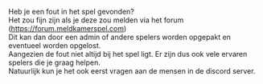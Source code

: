 Heb je een fout in het spel gevonden?<br/>
Het zou fijn zijn als je deze zou melden via het forum (https://forum.meldkamerspel.com)<br/>
Dit kan dan door een admin of andere spelers worden opgepakt en eventueel worden opgelost.<br/>
Aangezien de fout niet altijd bij het spel ligt. Er zijn dus ook vele ervaren spelers die je graag helpen.<br/>
Natuurlijk kun je het ook eerst vragen aan de mensen in de discord server.<br/>